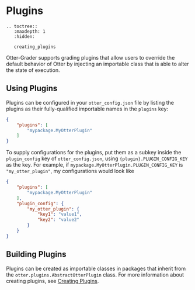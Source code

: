 # Plugins

```eval_rst
.. toctree::
   :maxdepth: 1
   :hidden:

   creating_plugins
```

Otter-Grader supports grading plugins that allow users to override the default behavior of Otter by injecting an importable class that is able to alter the state of execution.

## Using Plugins

Plugins can be configured in your `otter_config.json` file by listing the plugins as their fully-qualified importable names in the `plugins` key:

```json
{
    "plugins": [
        "mypackage.MyOtterPlugin"
    ]
}
```

To supply configurations for the plugins, put them as a subkey inside the `plugin_config` key of `otter_config.json`, using `{plugin}.PLUGIN_CONFIG_KEY` as the key. For example, if `mypackage.MyOtterPlugin.PLUGIN_CONFIG_KEY` is `"my_otter_plugin"`, my configurations would look like

```json
{
    "plugins": [
        "mypackage.MyOtterPlugin"
    ],
    "plugin_config": {
        "my_otter_plugin": {
            "key1": "value1",
            "key2": "value2"
        }
    }
}
```

## Building Plugins

Plugins can be created as importable classes in packages that inherit from the `otter.plugins.AbstractOtterPlugin` class. For more information about creating plugins, see [Creating Plugins](creating_plugins.md).

